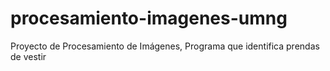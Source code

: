 # procesamiento-imagenes-umng
Proyecto de Procesamiento de Imágenes, Programa que identifica prendas de vestir
